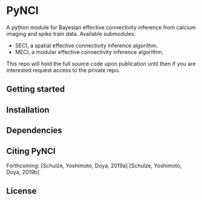 # PyNCI
A python module for Bayesian effective connectivity inference from calcium imaging and spike train data.
Available submodules:

- SECI, a spatial effective connectivity inference algorithm.
- MECI, a modular effective connectivity inference algorithm. 

This repo will hold the full source code upon publication until then if you are interested request access to the private repo.

## Getting started

## Installation

## Dependencies

## Citing PyNCI
Forthcoming:
\[Schulze, Yoshimoto, Doya, 2019a\]
\[Schulze, Yoshimoto, Doya, 2019b\]

## License
